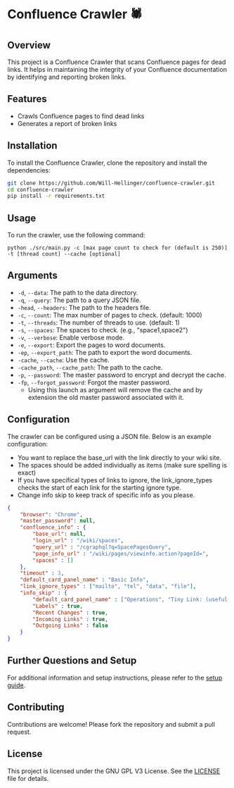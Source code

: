 # Confluence Crawler 🕷️

## Overview

This project is a Confluence Crawler that scans Confluence pages for dead links. It helps in maintaining the integrity of your Confluence documentation by identifying and reporting broken links.

## Features

- Crawls Confluence pages to find dead links
- Generates a report of broken links

## Installation

To install the Confluence Crawler, clone the repository and install the dependencies:

```bash
git clone https://github.com/Will-Hellinger/confluence-crawler.git
cd confluence-crawler
pip install -r requirements.txt
```

## Usage

To run the crawler, use the following command:

```
python ./src/main.py -c [max page count to check for (default is 250)] -t [thread count] --cache [optional]
```

## Arguments

- `-d`, `--data`: The path to the data directory.
- `-q`, `--query`: The path to a query JSON file.
- `-head`, `--headers`: The path to the headers file.
- `-c`, `--count`: The max number of pages to check. (default: 1000)
- `-t`, `--threads`: The number of threads to use. (default: 1)
- `-s`, `--spaces`: The spaces to check. (e.g., "space1,space2")
- `-v`, `--verbose`: Enable verbose mode.
- `-e`, `--export`: Export the pages to word documents.
- `-ep`, `--export_path`: The path to export the word documents.
- `-cache`, `--cache`: Use the cache.
- `-cache_path`, `--cache_path`: The path to the cache.
- `-p`, `--password`: The master password to encrypt and decrypt the cache.
- `-fp`, `--forgot_password`: Forgot the master password.
    - Using this launch as argument will remove the cache and by extension the old master password associated with it.

## Configuration

The crawler can be configured using a JSON file. Below is an example configuration:

- You want to replace the base_url with the link directly to your wiki site.
- The spaces should be added individually as items (make sure spelling is exact)
- If you have specifical types of links to ignore, the link_ignore_types checks the start of each link for the starting ignore type.
- Change info skip to keep track of specific info as you please.

```json
{
    "browser": "Chrome",
    "master_password": null,
    "confluence_info" : {
        "base_url": null,
        "login_url" : "/wiki/spaces",
        "query_url" : "/cgraphql?q=SpacePagesQuery",
        "page_info_url" : "/wiki/pages/viewinfo.action?pageId=",
        "spaces" : []
    },
    "timeout" : 3,
    "default_card_panel_name" : "Basic Info",
    "link_ignore_types" : ["mailto", "tel", "data", "file"],
    "info_skip" : {
        "default_card_panel_name" : ["Operations", "Tiny Link: (useful for email)"],
        "Labels" : true,
        "Recent Changes" : true,
        "Incoming Links" : true,
        "Outgoing Links" : false
    }
}
```

## Further Questions and Setup

For additional information and setup instructions, please refer to the [setup guide](/docs/setup.md).

## Contributing

Contributions are welcome! Please fork the repository and submit a pull request.

## License

This project is licensed under the GNU GPL V3 License. See the [LICENSE](LICENSE) file for details.
